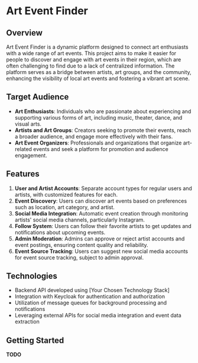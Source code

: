 # Art Event Finder

## Overview

Art Event Finder is a dynamic platform designed to connect art enthusiasts with a wide range of art events. This project aims to make it easier for people to discover and engage with art events in their region, which are often challenging to find due to a lack of centralized information. The platform serves as a bridge between artists, art groups, and the community, enhancing the visibility of local art events and fostering a vibrant art scene.

## Target Audience

- **Art Enthusiasts**: Individuals who are passionate about experiencing and supporting various forms of art, including music, theater, dance, and visual arts.
- **Artists and Art Groups**: Creators seeking to promote their events, reach a broader audience, and engage more effectively with their fans.
- **Art Event Organizers**: Professionals and organizations that organize art-related events and seek a platform for promotion and audience engagement.

## Features

1. **User and Artist Accounts**: Separate account types for regular users and artists, with customized features for each.
2. **Event Discovery**: Users can discover art events based on preferences such as location, art category, and artist.
3. **Social Media Integration**: Automatic event creation through monitoring artists' social media channels, particularly Instagram.
4. **Follow System**: Users can follow their favorite artists to get updates and notifications about upcoming events.
5. **Admin Moderation**: Admins can approve or reject artist accounts and event postings, ensuring content quality and reliability.
6. **Event Source Tracking**: Users can suggest new social media accounts for event source tracking, subject to admin approval.

## Technologies

- Backend API developed using [Your Chosen Technology Stack]
- Integration with Keycloak for authentication and authorization
- Utilization of message queues for background processing and notifications
- Leveraging external APIs for social media integration and event data extraction

## Getting Started

**TODO**

